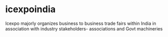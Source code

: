 # icexpoindia
Icexpo majorly organizes business to business trade fairs within India in association with industry stakeholders- associations and Govt machineries
